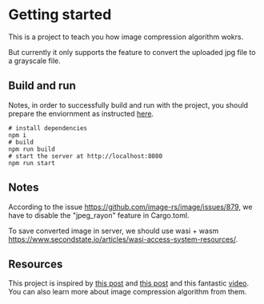 # Getting started

This is a project to teach you how image compression algorithm wokrs.

But currently it only supports the feature to convert the uploaded jpg file to a grayscale file.


## Build and run

Notes, in order to successfully build and run with the project, you should prepare the enviornment as instructed [here](https://www.secondstate.io/articles/setup-rust-nodejs/).

```
# install dependencies
npm i
# build
npm run build
# start the server at http://localhost:8080
npm run start
```

## Notes

According to the issue https://github.com/image-rs/image/issues/879, we have to disable the "jpeg_rayon" feature in Cargo.toml.

To save converted image in server, we should use wasi + wasm https://www.secondstate.io/articles/wasi-access-system-resources/.


## Resources

This project is inspired by [this post](http://pi.math.cornell.edu/~web6140/TopTenAlgorithms/JPEG.html) and [this post](https://inst.eecs.berkeley.edu/~ee123/sp16/Sections/JPEG_DCT_Demo.html) and this fantastic [video](https://youtu.be/Ba89cI9eIg8). You can also learn more about image compression algorithm from them.

